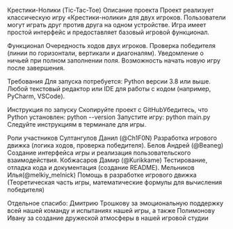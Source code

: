Крестики-Нолики (Tic-Tac-Toe)
Описание проекта
Проект реализует классическую игру «Крестики-нолики» для двух игроков. Пользователи могут играть друг против друга на одном устройстве. Игра имеет простой интерфейс и предоставляет базовый игровой функционал.

Функционал
Очередность ходов двух игроков.
Проверка победителя (линии по горизонтали, вертикали и диагоналям).
Уведомление о ничьей при полном заполнении поля.
Возможность начать новую игру после завершения.

Требования
Для запуска потребуется:
Python версии 3.8 или выше.
Любой текстовый редактор или IDE для работы с кодом (например, PyCharm, VSCode).

Инструкция по запуску
Скопируйте проект с GitHubУбедитесь, что Python установлен:
python --version
Запустите игру:
python main.py
Следуйте инструкциям в терминале для игры.

Роли участников
Султангулов Данил (@Ch1F0N)
Разработка игрового движка (логика ходов, проверка победителя).
Белов Андрей (@Beaneg)
Создание интерфейса игры и реализация пользовательского взаимодействия.
Кобжасаров Дамир (@Kurikkame)
Тестирование, отладка кода и документация (создание README).
Мельников Илья(@melkiy_melnick)
Помощь в разработке игрового движка (Теоретическая часть игры, математические формулы для вычисления победителя)


Отдельное спасибо:
Дмитрию Трошкову за эмоциональную поддержку всей нашей команду и испытаниях нашей игры, а также Полимонову Ивану за создание дружеской атмосферы в нашей игровой студии
